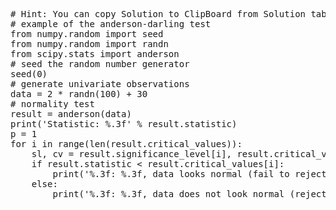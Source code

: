 <pre class="file" data-target="clipboard">
# Hint: You can copy Solution to ClipBoard from Solution tab in Step 4
# example of the anderson-darling test
from numpy.random import seed
from numpy.random import randn
from scipy.stats import anderson
# seed the random number generator
seed(0)
# generate univariate observations
data = 2 * randn(100) + 30
# normality test
result = anderson(data)
print('Statistic: %.3f' % result.statistic)
p = 1
for i in range(len(result.critical_values)):
	sl, cv = result.significance_level[i], result.critical_values[i]
	if result.statistic < result.critical_values[i]:
		print('%.3f: %.3f, data looks normal (fail to reject H0)' % (sl, cv))
	else:
		print('%.3f: %.3f, data does not look normal (reject H0)' % (sl, cv))
</pre>

